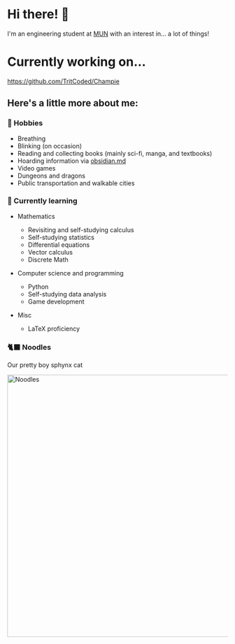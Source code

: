 # Hi there! 👋
I'm an engineering student at [MUN](https://www.mun.ca/) with an interest in... a lot of things! 
# Currently working on...
https://github.com/TritCoded/Champie
## Here's a little more about me:

### 📖 Hobbies
- Breathing
- Blinking (on occasion)
- Reading and collecting books (mainly sci-fi, manga, and textbooks)
- Hoarding information via [obsidian.md](https://obsidian.md/)
- Video games
- Dungeons and dragons 
- Public transportation and walkable cities


### 🧠 Currently learning
- Mathematics
  - Revisiting and self-studying calculus
  - Self-studying statistics
  - Differential equations
  - Vector calculus
  - Discrete Math

- Computer science and programming
  - Python
  - Self-studying data analysis
  - Game development

- Misc
  - LaTeX proficiency

### 🐈‍⬛ Noodles
Our pretty boy sphynx cat

<img src="https://github.com/TritCoded/TritCoded/assets/162391277/bfe5f5b4-8c5c-4662-8659-d2395fd0e116" alt="Noodles" width="600px">
